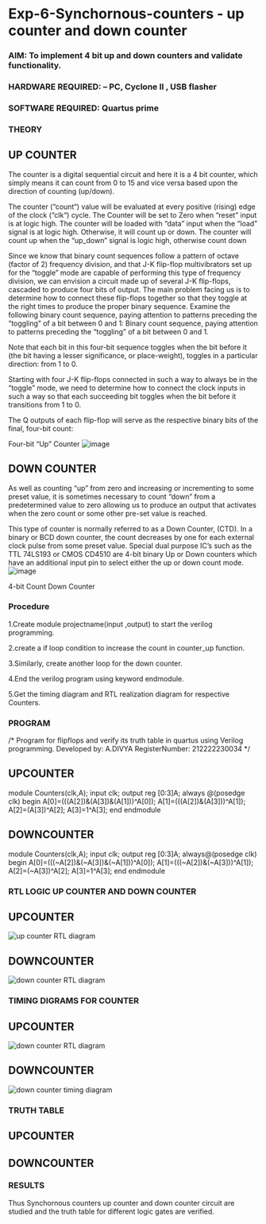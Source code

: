 # Exp-6-Synchornous-counters - up counter and down counter 
### AIM: To implement 4 bit up and down counters and validate  functionality.
### HARDWARE REQUIRED:  – PC, Cyclone II , USB flasher
### SOFTWARE REQUIRED:   Quartus prime
### THEORY 

## UP COUNTER 
The counter is a digital sequential circuit and here it is a 4 bit counter, which simply means it can count from 0 to 15 and vice versa based upon the direction of counting (up/down). 

The counter (“count“) value will be evaluated at every positive (rising) edge of the clock (“clk“) cycle.
The Counter will be set to Zero when “reset” input is at logic high.
The counter will be loaded with “data” input when the “load” signal is at logic high. Otherwise, it will count up or down.
The counter will count up when the “up_down” signal is logic high, otherwise count down

Since we know that binary count sequences follow a pattern of octave (factor of 2) frequency division, and that J-K flip-flop multivibrators set up for the “toggle” mode are capable of performing this type of frequency division, we can envision a circuit made up of several J-K flip-flops, cascaded to produce four bits of output.
The main problem facing us is to determine how to connect these flip-flops together so that they toggle at the right times to produce the proper binary sequence.
Examine the following binary count sequence, paying attention to patterns preceding the “toggling” of a bit between 0 and 1:
Binary count sequence, paying attention to patterns preceding the “toggling” of a bit between 0 and 1.

Note that each bit in this four-bit sequence toggles when the bit before it (the bit having a lesser significance, or place-weight), toggles in a particular direction: from 1 to 0.



 
 

Starting with four J-K flip-flops connected in such a way to always be in the “toggle” mode, we need to determine how to connect the clock inputs in such a way so that each succeeding bit toggles when the bit before it transitions from 1 to 0.

The Q outputs of each flip-flop will serve as the respective binary bits of the final, four-bit count:

 
 

Four-bit “Up” Counter
![image](https://user-images.githubusercontent.com/36288975/169644758-b2f4339d-9532-40c5-af40-8f4f8c942e2c.png)



## DOWN COUNTER 

As well as counting “up” from zero and increasing or incrementing to some preset value, it is sometimes necessary to count “down” from a predetermined value to zero allowing us to produce an output that activates when the zero count or some other pre-set value is reached.

This type of counter is normally referred to as a Down Counter, (CTD). In a binary or BCD down counter, the count decreases by one for each external clock pulse from some preset value. Special dual purpose IC’s such as the TTL 74LS193 or CMOS CD4510 are 4-bit binary Up or Down counters which have an additional input pin to select either the up or down count mode.
![image](https://user-images.githubusercontent.com/36288975/169644844-1a14e123-7228-4ed8-81a9-eb937dff4ac8.png)


4-bit Count Down Counter
### Procedure

1.Create module projectname(input ,output) to start the verilog programming.

2.create a if loop condition to increase the count in counter_up function.

3.Similarly, create another loop for the down counter.

4.End the verilog program using keyword endmodule.

5.Get the timing diagram and RTL realization diagram for respective Counters.

### PROGRAM 
/*
Program for flipflops  and verify its truth table in quartus using Verilog programming.
Developed by: A.DIVYA
RegisterNumber:  212222230034
*/

## UPCOUNTER
module Counters(clk,A);
input clk;
output reg [0:3]A;
always @(posedge clk)
begin
	A[0]=(((A[2])&(A[3])&(A[1]))^A[0]);
	A[1]=(((A[2])&(A[3]))^A[1]);
	A[2]=(A[3])^A[2];
	A[3]=1^A[3];
end
endmodule

## DOWNCOUNTER
module Counters(clk,A);
input clk;
output reg [0:3]A;
always@(posedge clk)
begin
	A[0]=(((~A[2])&(~A[3])&(~A[1]))^A[0]);
	A[1]=(((~A[2])&(~A[3]))^A[1]);
	A[2]=(~A[3])^A[2];
	A[3]=1^A[3];
end
endmodule

### RTL LOGIC UP COUNTER AND DOWN COUNTER  

## UPCOUNTER
![up counter RTL diagram](https://github.com/Divya110205/Exp-7-Synchornous-counters-/assets/119404855/7753041f-986c-4ba1-9d4c-97fe852a48bc)

## DOWNCOUNTER

![down counter  RTL diagram](https://github.com/Divya110205/Exp-7-Synchornous-counters-/assets/119404855/987b5099-5201-4bc0-baf5-0a865fff73b1)

### TIMING DIGRAMS FOR COUNTER  

## UPCOUNTER
![down counter  RTL diagram](https://github.com/Divya110205/Exp-7-Synchornous-counters-/assets/119404855/4b710152-d119-45e9-80c0-584236b4da6c)

## DOWNCOUNTER
![down counter timing diagram](https://github.com/Divya110205/Exp-7-Synchornous-counters-/assets/119404855/83a02832-8892-426d-86aa-e050632f232c)

### TRUTH TABLE 

## UPCOUNTER

## DOWNCOUNTER

### RESULTS 
Thus Synchornous counters up counter and down counter circuit are studied and the truth table for different logic gates are verified.
